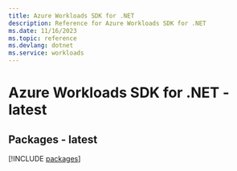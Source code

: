 ```yaml
---
title: Azure Workloads SDK for .NET
description: Reference for Azure Workloads SDK for .NET
ms.date: 11/16/2023
ms.topic: reference
ms.devlang: dotnet
ms.service: workloads
---
```

# Azure Workloads SDK for .NET - latest
## Packages - latest
[!INCLUDE [packages](workloads-index.md)]